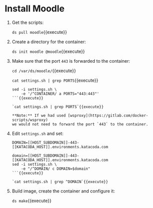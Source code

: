 # Install Moodle

1. Get the scripts:

   `ds pull moodle`{{execute}}

2. Create a directory for the container:

   `ds init moodle @moodle`{{execute}}
   
3. Make sure that the port `443` is forwarded to the container:

   `cd /var/ds/moodle/`{{execute}}
   
   `cat settings.sh | grep PORTS`{{execute}}
   
   ```
   sed -i settings.sh \
       -e '/^CONTAINER/ a PORTS="443:443"'
   ```{{execute}}
   
   `cat settings.sh | grep PORTS`{{execute}}
   
   **Note:** If we had used [wsproxy](https://gitlab.com/docker-scripts/wsproxy)
   we would not need to forward the port `443` to the container.

4. Edit `settings.sh` and set:

   `DOMAIN=[[HOST_SUBDOMAIN]]-443-[[KATACODA_HOST]].environments.katacoda.com`
   
   ```
   domain=[[HOST_SUBDOMAIN]]-443-[[KATACODA_HOST]].environments.katacoda.com
   sed -i settings.sh \
       -e "/^DOMAIN/ c DOMAIN=$domain"
   ```{{execute}}

   `cat settings.sh | grep ^DOMAIN`{{execute}}

5. Build image, create the container and configure it:

   `ds make`{{execute}}
